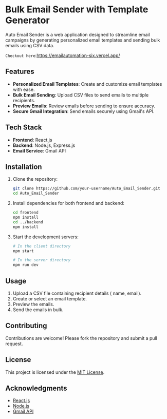 # Bulk Email Sender with Template Generator

Auto Email Sender is a web application designed to streamline email campaigns by generating personalized email templates and sending bulk emails using CSV data.

```Checkout here```:https://emailautomation-six.vercel.app/

## Features

- **Personalized Email Templates**: Create and customize email templates with ease.
- **Bulk Email Sending**: Upload CSV files to send emails to multiple recipients.
- **Preview Emails**: Review emails before sending to ensure accuracy.
- **Secure Gmail Integration**: Send emails securely using Gmail's API.

## Tech Stack

- **Frontend**: React.js
- **Backend**: Node.js, Express.js
- **Email Service**: Gmail API

## Installation

1. Clone the repository:

   ```bash
   git clone https://github.com/your-username/Auto_Email_Sender.git
   cd Auto_Email_Sender
   ```

2. Install dependencies for both frontend and backend:

   ```bash
   cd frontend
   npm install
   cd ../backend
   npm install
   ```

3. Start the development servers:

   ```bash
   # In the client directory
   npm start

   # In the server directory
   npm run dev
   ```

## Usage

1. Upload a CSV file containing recipient details ( name, email).
2. Create or select an email template.
3. Preview the emails.
4. Send the emails in bulk.

## Contributing

Contributions are welcome! Please fork the repository and submit a pull request.

## License

This project is licensed under the [MIT License](LICENSE).

## Acknowledgments

- [React.js](https://reactjs.org/)
- [Node.js](https://nodejs.org/)
- [Gmail API](https://developers.google.com/gmail/api)
